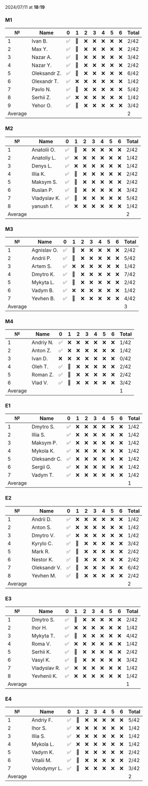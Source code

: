 2024/07/11 at **18:19**
### M1
|№|Name|0|1|2|3|4|5|6|Total|
|-----|-----|-----|-----|-----|-----|-----|-----|-----|-----|
|1|Ivan B.|✅|🔄|❌|❌|❌|❌|❌|2/42|
|2|Max Y.|✅|🔄|❌|❌|❌|❌|❌|2/42|
|3|Nazar A.|✅|🔄|❌|❌|❌|❌|❌|3/42|
|4|Nazar Y.|✅|🔄|❌|❌|❌|❌|❌|2/42|
|5|Oleksandr Z.|✅|🔄|❌|❌|❌|❌|❌|6/42|
|6|Olexandr T.|✅|❌|❌|❌|❌|❌|❌|1/42|
|7|Pavlo N.|✅|🔄|❌|❌|❌|❌|❌|5/42|
|8|Serhii Z.|✅|❌|❌|❌|❌|❌|❌|1/42|
|9|Yehor O.|✅|🔄|❌|❌|❌|❌|❌|3/42|
|Average|||||||||2|
### M2
|№|Name|0|1|2|3|4|5|6|Total|
|-----|-----|-----|-----|-----|-----|-----|-----|-----|-----|
|1|Anatolii O.|✅|🔄|❌|❌|❌|❌|❌|2/42|
|2|Anatoliy L.|✅|❌|❌|❌|❌|❌|❌|1/42|
|3|Denys L.|✅|❌|❌|❌|❌|❌|❌|1/42|
|4|Illia K.|✅|🔄|❌|❌|❌|❌|❌|2/42|
|5|Maksym S.|✅|🔄|❌|❌|❌|❌|❌|2/42|
|6|Ruslan P.|✅|🔄|❌|❌|❌|❌|❌|3/42|
|7|Vladyslav K.|✅|🔄|❌|❌|❌|❌|❌|5/42|
|8|yanush f.|✅|❌|❌|❌|❌|❌|❌|1/42|
|Average|||||||||2|
### M3
|№|Name|0|1|2|3|4|5|6|Total|
|-----|-----|-----|-----|-----|-----|-----|-----|-----|-----|
|1|Agnislav O.|✅|🔄|❌|❌|❌|❌|❌|2/42|
|2|Andrii P.|✅|🔄|❌|❌|❌|❌|❌|5/42|
|3|Artem S.|✅|❌|❌|❌|❌|❌|❌|1/42|
|4|Dmytro K.|✅|🔄|❌|❌|❌|❌|❌|7/42|
|5|Mykyta L.|✅|🔄|❌|❌|❌|❌|❌|2/42|
|6|Vadym B.|✅|❌|❌|❌|❌|❌|❌|1/42|
|7|Yevhen B.|✅|🔄|❌|❌|❌|❌|❌|4/42|
|Average|||||||||3|
### M4
|№|Name|0|1|2|3|4|5|6|Total|
|-----|-----|-----|-----|-----|-----|-----|-----|-----|-----|
|1|Andriy N.|✅|❌|❌|❌|❌|❌|❌|1/42|
|2|Anton Z.|✅|❌|❌|❌|❌|❌|❌|1/42|
|3|Ivan D.|❌|❌|❌|❌|❌|❌|❌|0/42|
|4|Oleh T.|✅|🔄|❌|❌|❌|❌|❌|2/42|
|5|Roman Z.|✅|🔄|❌|❌|❌|❌|❌|2/42|
|6|Vlad V.|✅|🔄|❌|❌|❌|❌|❌|3/42|
|Average|||||||||1|
### E1
|№|Name|0|1|2|3|4|5|6|Total|
|-----|-----|-----|-----|-----|-----|-----|-----|-----|-----|
|1|Dmytro S.|✅|❌|❌|❌|❌|❌|❌|1/42|
|2|Illia S.|✅|❌|❌|❌|❌|❌|❌|1/42|
|3|Maksym P.|✅|❌|❌|❌|❌|❌|❌|1/42|
|4|Mykola K.|✅|❌|❌|❌|❌|❌|❌|1/42|
|5|Oleksandr C.|✅|❌|❌|❌|❌|❌|❌|1/42|
|6|Sergii G.|✅|❌|❌|❌|❌|❌|❌|1/42|
|7|Vadym T.|✅|❌|❌|❌|❌|❌|❌|1/42|
|Average|||||||||1|
### E2
|№|Name|0|1|2|3|4|5|6|Total|
|-----|-----|-----|-----|-----|-----|-----|-----|-----|-----|
|1|Andrii D.|✅|❌|❌|❌|❌|❌|❌|1/42|
|2|Anton S.|✅|❌|❌|❌|❌|❌|❌|1/42|
|3|Dmytro V.|✅|❌|❌|❌|❌|❌|❌|1/42|
|4|Kyrylo C.|✅|🔄|❌|❌|❌|❌|❌|3/42|
|5|Mark R.|✅|🔄|❌|❌|❌|❌|❌|2/42|
|6|Nestor K.|✅|🔄|❌|❌|❌|❌|❌|2/42|
|7|Oleksandr V.|✅|🔄|❌|❌|❌|❌|❌|6/42|
|8|Yevhen M.|✅|🔄|❌|❌|❌|❌|❌|2/42|
|Average|||||||||2|
### E3
|№|Name|0|1|2|3|4|5|6|Total|
|-----|-----|-----|-----|-----|-----|-----|-----|-----|-----|
|1|Dmytro S.|✅|🔄|❌|❌|❌|❌|❌|2/42|
|2|Ihor H.|✅|❌|❌|❌|❌|❌|❌|1/42|
|3|Mykyta T.|✅|🔄|❌|❌|❌|❌|❌|4/42|
|4|Roma V.|✅|❌|❌|❌|❌|❌|❌|1/42|
|5|Serhii K.|✅|🔄|❌|❌|❌|❌|❌|2/42|
|6|Vasyl K.|✅|🔄|❌|❌|❌|❌|❌|3/42|
|7|Vladyslav R.|✅|❌|❌|❌|❌|❌|❌|1/42|
|8|Yevhenii K.|✅|❌|❌|❌|❌|❌|❌|1/42|
|Average|||||||||1|
### E4
|№|Name|0|1|2|3|4|5|6|Total|
|-----|-----|-----|-----|-----|-----|-----|-----|-----|-----|
|1|Andriy F.|✅|🔄|❌|❌|❌|❌|❌|5/42|
|2|Ihor S.|✅|❌|❌|❌|❌|❌|❌|1/42|
|3|Illia S.|✅|❌|❌|❌|❌|❌|❌|1/42|
|4|Mykola L.|✅|❌|❌|❌|❌|❌|❌|1/42|
|5|Vadym K.|✅|🔄|❌|❌|❌|❌|❌|2/42|
|6|Vitalii M.|✅|🔄|❌|❌|❌|❌|❌|2/42|
|7|Volodymyr L.|✅|🔄|❌|❌|❌|❌|❌|3/42|
|Average|||||||||2|
